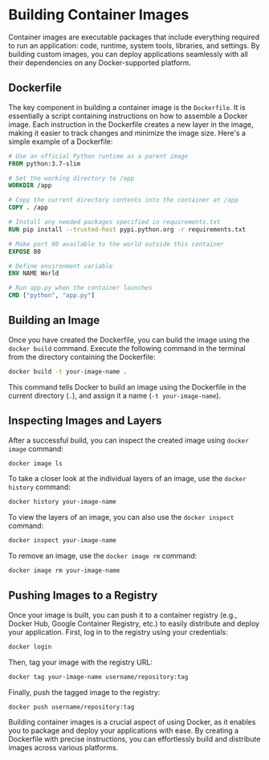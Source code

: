 # Building Container Images

Container images are executable packages that include everything required to run an application: code, runtime, system tools, libraries, and settings. By building custom images, you can deploy applications seamlessly with all their dependencies on any Docker-supported platform.

## Dockerfile

The key component in building a container image is the `Dockerfile`. It is essentially a script containing instructions on how to assemble a Docker image. Each instruction in the Dockerfile creates a new layer in the image, making it easier to track changes and minimize the image size. Here's a simple example of a Dockerfile:

```dockerfile
# Use an official Python runtime as a parent image
FROM python:3.7-slim

# Set the working directory to /app
WORKDIR /app

# Copy the current directory contents into the container at /app
COPY . /app

# Install any needed packages specified in requirements.txt
RUN pip install --trusted-host pypi.python.org -r requirements.txt

# Make port 80 available to the world outside this container
EXPOSE 80

# Define environment variable
ENV NAME World

# Run app.py when the container launches
CMD ["python", "app.py"]
```

## Building an Image

Once you have created the Dockerfile, you can build the image using the `docker build` command. Execute the following command in the terminal from the directory containing the Dockerfile:

```sh
docker build -t your-image-name .
```

This command tells Docker to build an image using the Dockerfile in the current directory (`.`), and assign it a name (`-t your-image-name`).

## Inspecting Images and Layers

After a successful build, you can inspect the created image using `docker image` command:

```sh
docker image ls
```

To take a closer look at the individual layers of an image, use the `docker history` command:

```sh
docker history your-image-name
```

To view the layers of an image, you can also use the `docker inspect` command:

```sh
docker inspect your-image-name
```

To remove an image, use the `docker image rm` command:

```sh
docker image rm your-image-name
```

## Pushing Images to a Registry

Once your image is built, you can push it to a container registry (e.g., Docker Hub, Google Container Registry, etc.) to easily distribute and deploy your application. First, log in to the registry using your credentials:

```sh
docker login
```

Then, tag your image with the registry URL:

```sh
docker tag your-image-name username/repository:tag
```

Finally, push the tagged image to the registry:

```sh
docker push username/repository:tag
```

Building container images is a crucial aspect of using Docker, as it enables you to package and deploy your applications with ease. By creating a Dockerfile with precise instructions, you can effortlessly build and distribute images across various platforms.
